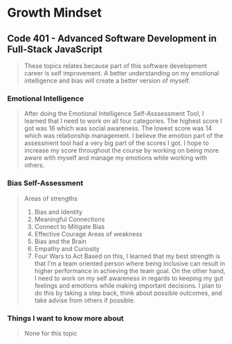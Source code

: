 # Growth Mindset
## Code 401 - Advanced Software Development in Full-Stack JavaScript

> These topics relates because part of this software development career is self improvement. A better understanding on my emotional intelligence and bias will create a better version of myself.

### Emotional Intelligence
> After doing the Emotional Intelligence Self-Asssessment Tool, I learned that I need to work on all four categories. The highest score I got was 16 which was social awareness. The lowest score was 14 which was relationship management. I believe the emotion part of the assessment tool had a very big part of the scores I got. I hope to increase my score throughout the course by working on being more aware with myself and manage my emotions while working with others.

### Bias Self-Assessment
> Areas of strengths
>  1. Bias and Identity
>  2. Meaningful Connections
>  3. Connect to Mitigate Bias
>  4. Effective Courage
> Areas of weakness
>  1. Bias and the Brain
>  2. Empathy and Curiosity
>  3. Four Wars to Act
> Based on this, I learned that my best strength is that I'm a team oriented person where being inclusive can result in higher performance in achieving the team goal. On the other hand, I need to work on my self awareness in regards to keeping my gut feelings and emotions while making important decisions. I plan to do this by taking a step back, think about possible outcomes, and take advise from others if possible.

### Things I want to know more about
> None for this topic